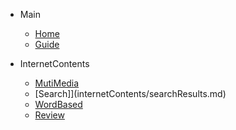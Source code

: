 * Main

    * [Home](/)
    * [Guide](guide.md)

* InternetContents
    
    * [MutiMedia](internetContents/mutimediaBasedContents.md)
    * [Search]](internetContents/searchResults.md)
    * [WordBased](internetContents/wordBasedContents.md)
    * [Review](internetContents/reviewContents.md)